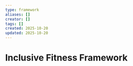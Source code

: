 ```yaml
---
type: framework
aliases: []
creator: []
tags: []
created: 2025-10-20
updated: 2025-10-20
---
```


# Inclusive Fitness Framework


